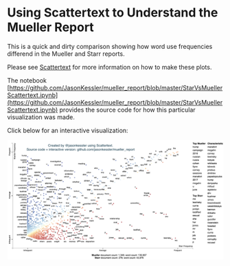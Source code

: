 # Using Scattertext to Understand the Mueller Report

This is a quick and dirty comparison showing how word use frequencies differend in the Mueller and Starr reports. 

Please see [Scattertext](https://github.com/jasonkessler/scattertext) for more information on how to make these plots.

The notebook [https://github.com/JasonKessler/mueller_report/blob/master/StarVsMuellerScattertext.ipynb](https://github.com/JasonKessler/mueller_report/blob/master/StarVsMuellerScattertext.ipynb) provides the source code for how this particular visualization was made.

Click below for an interactive visualization:

[![mueller_vs_starr.html](https://raw.githubusercontent.com/JasonKessler/mueller_report/master/mueller_report.png)](https://jasonkessler.github.io/mueller_vs_starr.html)

